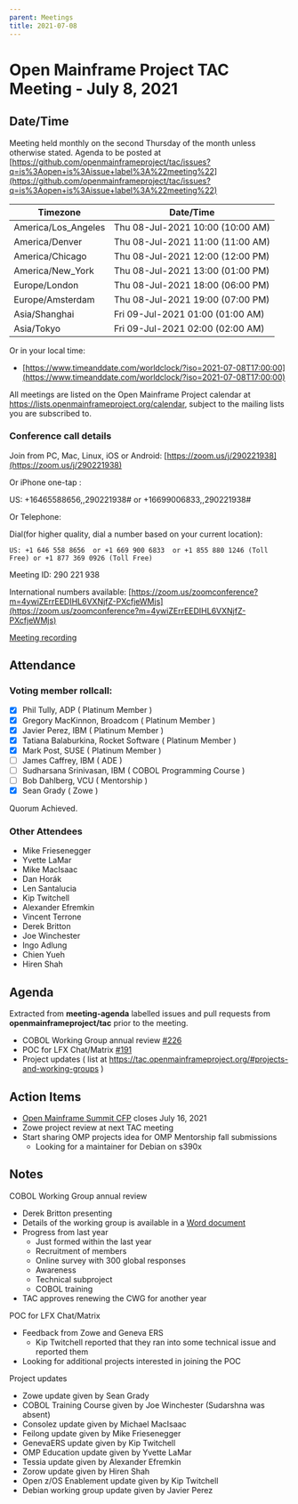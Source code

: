 ```yaml
---
parent: Meetings
title: 2021-07-08
---
```


# Open Mainframe Project TAC Meeting - July 8, 2021

## Date/Time

Meeting held monthly on the second Thursday of the month unless otherwise stated. Agenda to be posted at [https://github.com/openmainframeproject/tac/issues?q=is%3Aopen+is%3Aissue+label%3A%22meeting%22](https://github.com/openmainframeproject/tac/issues?q=is%3Aopen+is%3Aissue+label%3A%22meeting%22)

| Timezone | Date/Time |
|----------|-----------|
| America/Los_Angeles | Thu 08-Jul-2021 10:00 (10:00 AM) |
| America/Denver | Thu 08-Jul-2021 11:00 (11:00 AM) |
| America/Chicago | Thu 08-Jul-2021 12:00 (12:00 PM) |
| America/New_York | Thu 08-Jul-2021 13:00 (01:00 PM) |
| Europe/London | Thu 08-Jul-2021 18:00 (06:00 PM) |
| Europe/Amsterdam | Thu 08-Jul-2021 19:00 (07:00 PM) |
| Asia/Shanghai | Fri 09-Jul-2021 01:00 (01:00 AM) |
| Asia/Tokyo | Fri 09-Jul-2021 02:00 (02:00 AM) |

Or in your local time:
* [https://www.timeanddate.com/worldclock/?iso=2021-07-08T17:00:00](https://www.timeanddate.com/worldclock/?iso=2021-07-08T17:00:00) 

All meetings are listed on the Open Mainframe Project calendar at https://lists.openmainframeproject.org/calendar, subject to the mailing lists you are subscribed to.

### Conference call details

Join from PC, Mac, Linux, iOS or Android: [https://zoom.us/j/290221938](https://zoom.us/j/290221938)

Or iPhone one-tap :

US: +16465588656,,290221938#  or +16699006833,,290221938#

Or Telephone:

Dial(for higher quality, dial a number based on your current location):

    US: +1 646 558 8656  or +1 669 900 6833  or +1 855 880 1246 (Toll Free) or +1 877 369 0926 (Toll Free)

Meeting ID: 290 221 938

International numbers available: [https://zoom.us/zoomconference?m=4ywiZErrEEDIHL6VXNjfZ-PXcfjeWMjs](https://zoom.us/zoomconference?m=4ywiZErrEEDIHL6VXNjfZ-PXcfjeWMjs)

[Meeting recording](https://drive.google.com/drive/folders/13tFBM50RIUGw6ZB-kyb0vcDEA1NMvBTB?usp=sharing)

## Attendance

### Voting member rollcall:

- [x] Phil Tully, ADP ( Platinum Member )
- [x] Gregory MacKinnon, Broadcom ( Platinum Member )
- [x] Javier Perez, IBM ( Platinum Member )
- [x] Tatiana Balaburkina, Rocket Software ( Platinum Member )
- [x] Mark Post, SUSE ( Platinum Member )
- [ ] James Caffrey, IBM ( ADE )
- [ ] Sudharsana Srinivasan, IBM ( COBOL Programming Course )
- [ ] Bob Dahlberg, VCU ( Mentorship )
- [x] Sean Grady ( Zowe )

Quorum Achieved.

### Other Attendees

- Mike Friesenegger
- Yvette LaMar
- Mike MacIsaac
- Dan Horák
- Len Santalucia
- Kip Twitchell
- Alexander Efremkin
- Vincent Terrone
- Derek Britton
- Joe Winchester
- Ingo Adlung
- Chien Yueh
- Hiren Shah

## Agenda

Extracted from **meeting-agenda** labelled issues and pull requests from **openmainframeproject/tac** prior to the meeting.

* COBOL Working Group annual review [#226](https://github.com/openmainframeproject/tac/issues/226)
* POC for LFX Chat/Matrix [#191](https://github.com/openmainframeproject/tac/issues/191)
* Project updates ( list at https://tac.openmainframeproject.org/#projects-and-working-groups )

## Action Items

* [Open Mainframe Summit CFP](https://events.linuxfoundation.org/open-mainframe-summit/program/cfp/#overview ) closes July 16, 2021
* Zowe project review at next TAC meeting
* Start sharing OMP projects idea for OMP Mentorship fall submissions
    * Looking for a maintainer for Debian on s390x

## Notes

COBOL Working Group annual review
* Derek Britton presenting
* Details of the working group is available in a [Word document](https://github.com/openmainframeproject/tac/files/6786064/COBOLWGJulyStatus.docx)
* Progress from last year
    * Just formed within the last year
    * Recruitment of members
    * Online survey with 300 global responses
    * Awareness
    * Technical subproject
    * COBOL training
* TAC approves renewing the CWG for another year

POC for LFX Chat/Matrix
* Feedback from Zowe and Geneva ERS
    * Kip Twitchell reported that they ran into some technical issue and reported them
* Looking for additional projects interested in joining the POC

Project updates
* Zowe update given by Sean Grady
* COBOL Training Course given by Joe Winchester (Sudarshna was absent)
* Consolez update given by Michael MacIsaac
* Feilong update given by Mike Friesenegger
* GenevaERS update given by Kip Twitchell
* OMP Education update given by Yvette LaMar
* Tessia update given by Alexander Efremkin
* Zorow update given by Hiren Shah
* Open z/OS Enablement update given by Kip Twitchell
* Debian working group update given by Javier Perez

